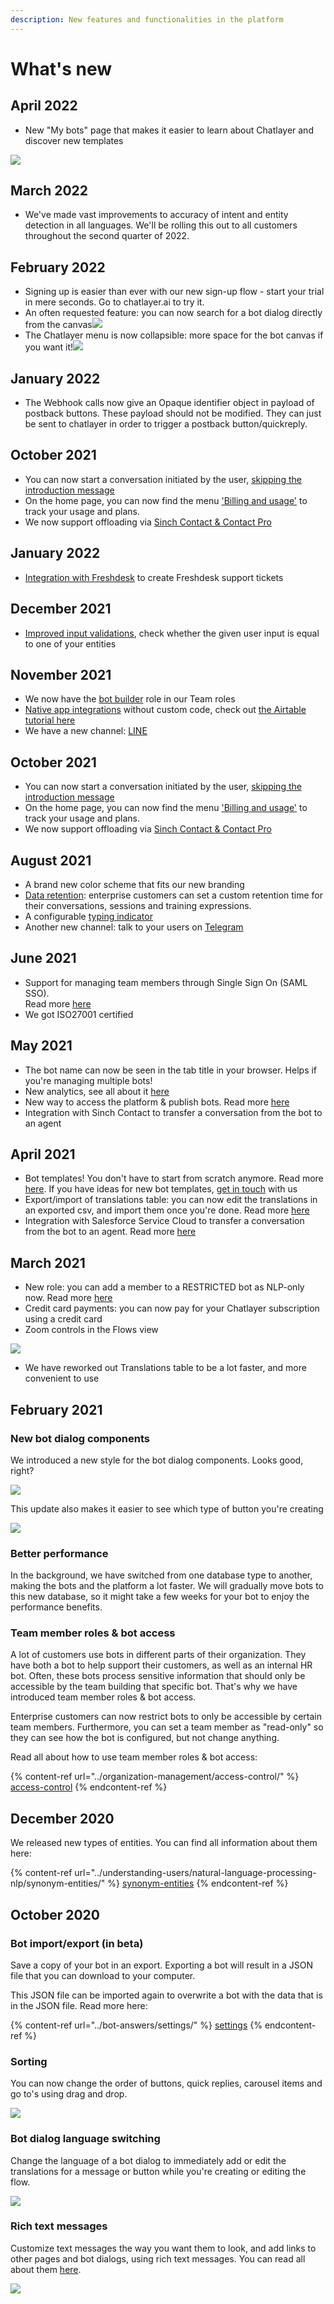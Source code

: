 ```yaml
---
description: New features and functionalities in the platform
---
```


# What's new

## April 2022

* New "My bots" page that makes it easier to learn about Chatlayer and discover new templates

![](<../.gitbook/assets/Screenshot 2022-05-09 at 11.12.22.png>)

## March 2022

* We've made vast improvements to accuracy of intent and entity detection in all languages. We'll be rolling this out to all customers throughout the second quarter of 2022.

## February 2022

* Signing up is easier than ever with our new sign-up flow - start your trial in mere seconds. Go to chatlayer.ai to try it.
* An often requested feature: you can now search for a bot dialog directly from the canvas![](<../.gitbook/assets/image (715).png>)
* The Chatlayer menu is now collapsible: more space for the bot canvas if you want it!![](<../.gitbook/assets/image (726).png>)

## January 2022

* The Webhook calls now give an Opaque identifier object in payload of postback buttons. These payload should not be modified. They can just be sent to chatlayer in order to trigger a postback button/quickreply.

## October 2021

* You can now start a conversation initiated by the user, [skipping the introduction message](whats-new.md#undefined)
* On the home page, you can now find the menu ['Billing and usage'](https://docs.chatlayer.ai/support/billing-and-subscription#billing-and-usage) to track your usage and plans.
* We now support offloading via [Sinch Contact & Contact Pro](https://docs.chatlayer.ai/integrations/human-offloading-live-chat/sinch-contact)

## January 2022

* [Integration with Freshdesk](../integrations/app-integrations/freshdesk-app-integration.md) to create Freshdesk support tickets

## December 2021

* [Improved input validations](https://docs.chatlayer.ai/bot-answers/dialog-state/user-input-bot-dialog#entity-input-type), check whether the given user input is equal to one of your entities

## November 2021

* We now have the [bot builder](https://docs.chatlayer.ai/organization-management/access-control#team-roles) role in our Team roles
* [Native app integrations](https://docs.chatlayer.ai/integrations/app-integrations) without custom code, check out [the Airtable tutorial here](https://docs.chatlayer.ai/integrations/app-integrations/airtable-app-integration)
* We have a new channel: [LINE](../channels/sinch-conversation-api-beta.md)

## October 2021

* You can now start a conversation initiated by the user, [skipping the introduction message](https://docs.chatlayer.ai/tutorials-1/skip-introduction-message)
* On the home page, you can now find the menu ['Billing and usage'](https://docs.chatlayer.ai/support/billing-and-subscription#billing-and-usage) to track your usage and plans.
* We now support offloading via [Sinch Contact & Contact Pro](https://docs.chatlayer.ai/integrations/human-offloading-live-chat/sinch-contact)

## August 2021

* A brand new color scheme that fits our new branding&#x20;
* [Data retention](https://docs.chatlayer.ai/bot-answers/settings/data-retention): enterprise customers can set a custom retention time for their conversations, sessions and training expressions.
* A configurable [typing indicator](https://docs.chatlayer.ai/bot-answers/settings#bot-behaviour)
* Another new channel: talk to your users on [Telegram](../channels/sinch-conversation-api-beta.md)

## June 2021

* Support for managing team members through Single Sign On (SAML SSO). \
  Read more [here](../organization-management/access-control/single-sign-on-sso-saml.md)
* We got ISO27001 certified

## May 2021

* The bot name can now be seen in the tab title in your browser. Helps if you're managing multiple bots!
* New analytics, see all about it [here](https://docs.chatlayer.ai/bot-answers/analytics)
* New way to access the platform & publish bots. Read more [here](../bot-answers/publishing-your-bot/publishing-new.md)
* Integration with Sinch Contact to transfer a conversation from the bot to an agent

## April 2021

* Bot templates! You don't have to start from scratch anymore. Read more [here](../tips-and-best-practices/bot-templates/). If you have ideas for new bot templates, [get in touch](get-in-touch.md) with us
* Export/import of translations table: you can now edit the translations in an exported csv, and import them once you're done. Read more [here](../understanding-users/multilanguage-bots/translations.md)
* Integration with Salesforce Service Cloud to transfer a conversation from the bot to an agent. Read more [here](../integrations/human-offloading-live-chat/salesforce-service-cloud.md)

## March 2021

* New role: you can add a member to a RESTRICTED bot as NLP-only now. Read more [here](../organization-management/access-control/#bot-access)
* Credit card payments: you can now pay for your Chatlayer subscription using a credit card
* Zoom controls in the Flows view

![](<../.gitbook/assets/image (413).png>)

* We have reworked out Translations table to be a lot faster, and more convenient to use

## February 2021

### New bot dialog components

We introduced a new style for the bot dialog components. Looks good, right?

![](<../.gitbook/assets/image (399).png>)

This update also makes it easier to see which type of button you're creating

![](../.gitbook/assets/screenshot-2021-02-09-at-15.07.07.png)

### Better performance

In the background, we have switched from one database type to another, making the bots and the platform a lot faster. We will gradually move bots to this new database, so it might take a few weeks for your bot to enjoy the performance benefits.

### Team member roles & bot access

A lot of customers use bots in different parts of their organization. They have both a bot to help support their customers, as well as an internal HR bot. Often, these bots process sensitive information that should only be accessible by the team building that specific bot. That's why we have introduced team member roles & bot access.

Enterprise customers can now restrict bots to only be accessible by certain team members. Furthermore, you can set a team member as "read-only" so they can see how the bot is configured, but not change anything.

Read all about how to use team member roles & bot access:

{% content-ref url="../organization-management/access-control/" %}
[access-control](../organization-management/access-control/)
{% endcontent-ref %}

## December 2020

We released new types of entities. You can find all information about them here:

{% content-ref url="../understanding-users/natural-language-processing-nlp/synonym-entities/" %}
[synonym-entities](../understanding-users/natural-language-processing-nlp/synonym-entities/)
{% endcontent-ref %}

## October 2020

### Bot import/export (in beta)

Save a copy of your bot in an export. Exporting a bot will result in a JSON file that you can download to your computer.

This JSON file can be imported again to overwrite a bot with the data that is in the JSON file. Read more here:

{% content-ref url="../bot-answers/settings/" %}
[settings](../bot-answers/settings/)
{% endcontent-ref %}

### Sorting

You can now change the order of buttons, quick replies, carousel items and go to's using drag and drop.

![](../.gitbook/assets/nov-24-2020-15-29-40.gif)

### Bot dialog language switching

Change the language of a bot dialog to immediately add or edit the translations for a message or button while you're creating or editing the flow.

![](../.gitbook/assets/nov-24-2020-15-26-26.gif)

### Rich text messages

Customize text messages the way you want them to look, and add links to other pages and bot dialogs, using rich text messages. You can read all about them [here](../bot-answers/dialog-state/message-components.md#rich-text).

![](<../.gitbook/assets/image (325).png>)

